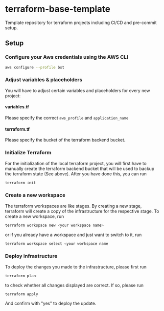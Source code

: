 # terraform-base-template

Template repository for terraform projects including CI/CD and pre-commit setup.

## Setup

### Configure your Aws credentials using the AWS CLI

```bash
aws configure --profile bst
```

### Adjust variables & placeholders

You will have to adjust certain variables and placeholders for every new project:

#### variables.tf

Please specify the correct `aws_profile` and `application_name`

#### terraform.tf

Please specify the bucket of the terraform backend bucket.

### Initialize Terraform

For the initialization of the local terraform project, you will first have to manually create the terraform backend
bucket that will be used to backup the terraform state (See above). After you have done this, you can run

```bash
terraform init
```

### Create a new workspace

The terraform workspaces are like stages. By creating a new stage, terraform will create a copy of the infrastructure
for the respective stage. To create a new workspace, run

```bash
terraform workspace new <your workspace name>
```

or if you already have a workspace and just want to switch to it, run

```bash
terraform workspace select <your workspace name
```

### Deploy infrastructure

To deploy the changes you made to the infrastructure, please first run

```bash
terraform plan
```

to check whether all changes displayed are correct. If so, please run

```bash
terraform apply
```

And confirm with "yes" to deploy the update.
